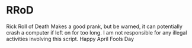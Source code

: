 # RRoD
Rick Roll of Death
Makes a good prank, but be warned, it can potentially crash a computer if left on for too long.
I am not responsible for any illegal activities involving this script.
Happy April Fools Day
